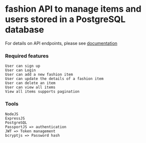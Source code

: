 
# fashion API to manage items and users stored in a PostgreSQL database

For details on API endpoints, please see [documentation](https://documenter.getpostman.com/view/23964059/2s8YCbob9i) 

### Required features
    User can sign up
    User can Login
    User can add a new fashion item
    User can update the details of a fashion item
    User can delete an item
    User can view all items
    View all items supports pagination

### Tools
    NodeJS
    ExpressJS
    PostgreSQL
    PassportJS => authentication
    JWT => Token management
    bcryptjs => Password hash